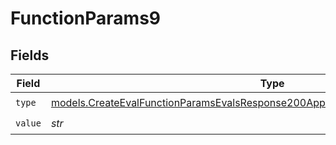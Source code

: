 # FunctionParams9


## Fields

| Field                                                                                                                                                                      | Type                                                                                                                                                                       | Required                                                                                                                                                                   | Description                                                                                                                                                                |
| -------------------------------------------------------------------------------------------------------------------------------------------------------------------------- | -------------------------------------------------------------------------------------------------------------------------------------------------------------------------- | -------------------------------------------------------------------------------------------------------------------------------------------------------------------------- | -------------------------------------------------------------------------------------------------------------------------------------------------------------------------- |
| `type`                                                                                                                                                                     | [models.CreateEvalFunctionParamsEvalsResponse200ApplicationJSONResponseBody59Type](../models/createevalfunctionparamsevalsresponse200applicationjsonresponsebody59type.md) | :heavy_check_mark:                                                                                                                                                         | N/A                                                                                                                                                                        |
| `value`                                                                                                                                                                    | *str*                                                                                                                                                                      | :heavy_check_mark:                                                                                                                                                         | N/A                                                                                                                                                                        |